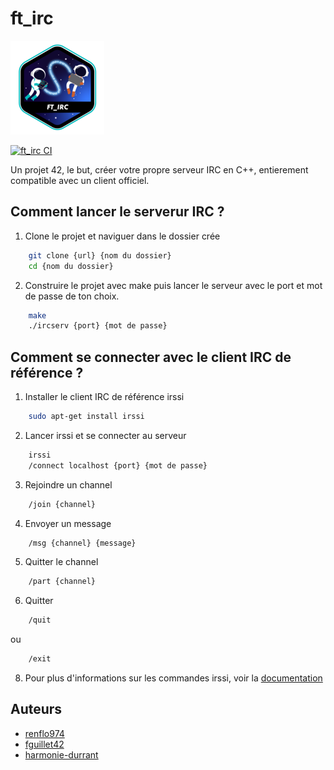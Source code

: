 # ft_irc

<img src="https://github.com/mcombeau/mcombeau/blob/main/42_badges/ft_irce.png?raw=true" alt="ft_irc 42 badge"/>

[![ft_irc CI](https://github.com/harmonie-durrant/ft_irc/actions/workflows/cpp.yml/badge.svg?branch=main)](https://github.com/harmonie-durrant/ft_irc/actions/workflows/cpp.yml)

Un projet 42, le but, créer votre propre serveur IRC en C++, entierement compatible avec un client officiel.

## Comment lancer le serverur IRC ?

1. Clone le projet et naviguer dans le dossier crée

```bash
	git clone {url} {nom du dossier}
	cd {nom du dossier}
```

2. Construire le projet avec make puis lancer le serveur avec le port et mot de passe de ton choix.

```bash
	make
	./ircserv {port} {mot de passe}
```

## Comment se connecter avec le client IRC de référence ?

1. Installer le client IRC de référence irssi

```bash
	sudo apt-get install irssi
```

2. Lancer irssi et se connecter au serveur

```bash
	irssi
	/connect localhost {port} {mot de passe}
```

3. Rejoindre un channel

```bash
	/join {channel}
```

4. Envoyer un message

```bash
	/msg {channel} {message}
```

5. Quitter le channel

```bash
	/part {channel}
```

6. Quitter

```bash
	/quit
```
ou
```bash
	/exit
```

8. Pour plus d'informations sur les commandes irssi, voir la [documentation](https://irssi.org/documentation/startup/)

## Auteurs

- [renflo974](https://github.com/renflo974)
- [fguillet42](https://github.com/fguillet42)
- [harmonie-durrant](https://www.github.com/harmonie-durrant)
